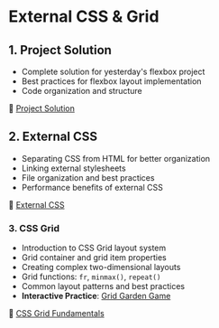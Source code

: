 # External CSS & Grid

## 1. Project Solution

-   Complete solution for yesterday's flexbox project
-   Best practices for flexbox layout implementation
-   Code organization and structure

📖 [Project Solution](01-project-solution.md)

## 2. External CSS

-   Separating CSS from HTML for better organization
-   Linking external stylesheets
-   File organization and best practices
-   Performance benefits of external CSS

📖 [External CSS](02-external-css.md)

### 3. CSS Grid

-   Introduction to CSS Grid layout system
-   Grid container and grid item properties
-   Creating complex two-dimensional layouts
-   Grid functions: `fr`, `minmax()`, `repeat()`
-   Common layout patterns and best practices
-   **Interactive Practice**: [Grid Garden Game](https://cssgridgarden.com/)

📖 [CSS Grid Fundamentals](03-css-grid.md)
